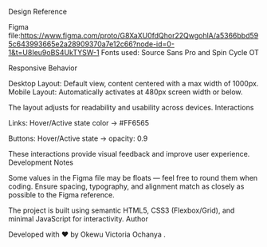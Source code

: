 Design Reference

Figma file:https://www.figma.com/proto/G8XaXU0fdQhor22QwgohlA/a5366bbd595c643993665e2a28909370a7e12c66?node-id=0-1&t=U8Ieu9oBS4UkTYSW-1
Fonts used: Source Sans Pro and Spin Cycle OT

Responsive Behavior

Desktop Layout: Default view, content centered with a max width of 1000px.
Mobile Layout: Automatically activates at 480px screen width or below.

The layout adjusts for readability and usability across devices.
Interactions

Links:
Hover/Active state color → #FF6565

Buttons:
Hover/Active state → opacity: 0.9

These interactions provide visual feedback and improve user experience.
Development Notes

Some values in the Figma file may be floats — feel free to round them when coding.
Ensure spacing, typography, and alignment match as closely as possible to the Figma reference.

The project is built using semantic HTML5, CSS3 (Flexbox/Grid), and minimal JavaScript for interactivity.
Author

Developed with ❤️ by Okewu Victoria Ochanya
.
